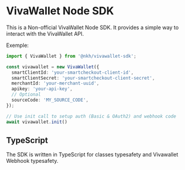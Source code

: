 # VivaWallet Node SDK

This is a Non-official VivaWallet Node SDK. It provides a simple way to interact with the VivaWallet API.

Exemple:

```typescript
import { VivaWallet } from '@nkh/vivawallet-sdk';

const vivawallet = new VivaWallet({
  smartClientId: 'your-smartcheckout-client-id',
  smartClientSecret: 'your-smartcheckout-client-secret',
  merchantId: 'your-merchant-uuid',
  apikey: 'your-api-key',
  // Optional
  sourceCode: 'MY_SOURCE_CODE',
});

// Use init call to setup auth (Basic & OAuth2) and webhook code
await vivawallet.init()
```

## TypeScript

The SDK is written in TypeScript for classes typesafety and Vivawallet Webhook typesafety.

